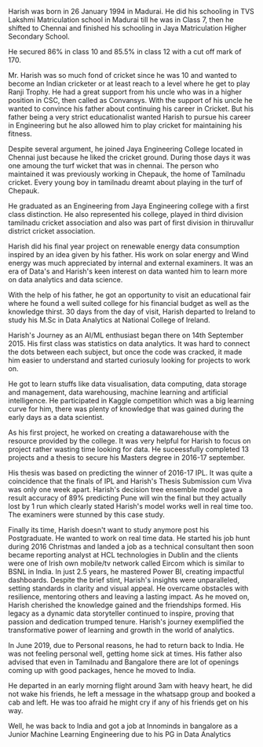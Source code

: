 Harish was born in 26 January 1994 in Madurai. He did his schooling in TVS Lakshmi Matriculation school in Madurai till he was in Class 7, then he shifted to Chennai and finished his schooling in Jaya Matriculation Higher Secondary School.

He secured 86% in class 10 and 85.5% in class 12 with a cut off mark of 170. 

Mr. Harish was so much fond of cricket since he was 10 and wanted to become an Indian cricketer or at least reach to a level where he get to play Ranji Trophy. He had a great support from his uncle who was in a higher position in CSC, then called as Convansys. With the support of his uncle he wanted to convince his father about continuing his career in Cricket. But his father being a very strict educationalist wanted Harish to pursue his career in Engineering but he also allowed him to play cricket for maintaining his fitness.

Despite several argument, he joined Jaya Engineering College located in Chennai just because he liked the cricket ground. During those days it was one amoung the turf wicket that was in chennai. The person who maintained it was previously working in Chepauk, the home of Tamilnadu cricket. Every young boy in tamilnadu dreamt about playing in the turf of Chepauk. 

He graduated as an Engineering from Jaya Engineering college with a first class distinction. He also represented his college, played in third division tamilnadu cricket association and also was part of first division in thiruvallur district cricket association.

Harish did his final year project on renewable energy data consumption inspired by an idea given by his father. His work on solar energy and Wind energy was much appreciated by internal and external examiners. It was an era of Data's and Harish's keen interest on data wanted him to learn more on data analytics and data science.

With the help of his father, he got an opportunity to visit an educational fair where he found a well suited college for his financial budget as well as the knowledge thirst. 30 days from the day of visit, Harish departed to Ireland to study his M.Sc in Data Analytics at National College of Ireland.

Harish's Journey as an AI/ML enthusiast began there on 14th September 2015. His first class was statistics on data analytics. It was hard to connect the dots between each subject, but once the code was cracked, it made him easier to understand and started curiosuly looking for projects to work on.

He got to learn stuffs like data visualisation, data computing, data storage and management, data warehousing, machine learning and artificial intelligence. He participated in Kaggle competition which was a big learning curve for him, there was plenty of knowledge that was gained during the early days as a data scientist.

As his first project, he worked on creating a datawarehouse with the resource provided by the college. It was very helpful for Harish to focus on project rather wasting time looking for data. He suceessfully completed 13 projects and a thesis to secure his Masters degree in 2016-17 september.

His thesis was based on predicting the winner of 2016-17 IPL. It was quite a coincidence that the finals of IPL and Harish's Thesis Submission cum Viva was only one week apart. Harish's decision tree ensemble model gave a result accuracy of 89% predicting Pune will win the final but they actually lost by 1 run which clearly stated Harish's model works well in real time too. The examiners were stunned by this case study.

Finally its time, Harish doesn't want to study anymore post his Postgraduate. He wanted to work on real time data. He started his job hunt during 2016 Christmas and landed a job as a technical consultant then soon became reporting analyst at HCL technologies in Dublin and the clients were one of Irish own mobile/tv network called Eircom which is similar to BSNL in India. In just 2.5 years, he mastered Power BI, creating impactful dashboards. Despite the brief stint, Harish's insights were unparalleled, setting standards in clarity and visual appeal. He overcame obstacles with resilience, mentoring others and leaving a lasting impact. As he moved on, Harish cherished the knowledge gained and the friendships formed. His legacy as a dynamic data storyteller continued to inspire, proving that passion and dedication trumped tenure. Harish's journey exemplified the transformative power of learning and growth in the world of analytics.

In June 2019, due to Personal reasons, he had to return back to India. He was not feeling personal well, getting home sick at times. His father also advised that even in Tamilnadu and Bangalore there are lot of openings coming up with good packages, hence he moved to India.

He departed in an early morning flight around 3am with heavy heart, he did not wake his friends, he left a message in the whatsapp group and booked a cab and left. He was too afraid he might cry if any of his friends get on his way.

Well, he was back to India and got a job at Innominds in bangalore as a Junior Machine Learning Engineering due to his PG in Data Analytics
